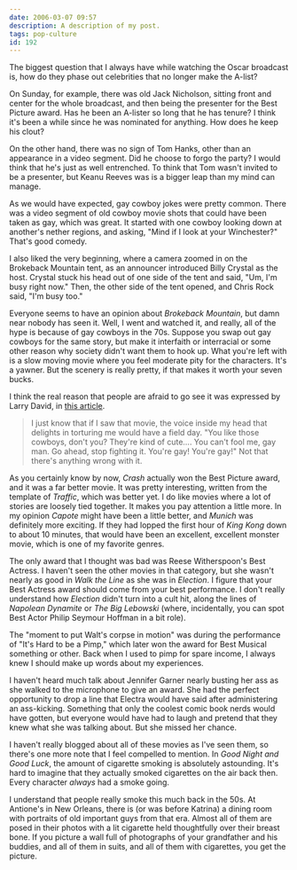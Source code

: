 ```yaml
---
date: 2006-03-07 09:57
description: A description of my post.
tags: pop-culture
id: 192
---
```

The biggest question that I always have while watching the Oscar broadcast is, how do they phase out celebrities that no longer make the A-list?

On Sunday, for example, there was old Jack Nicholson, sitting front and center for the whole broadcast, and then being the presenter for the Best Picture award.  Has he been an A-lister so long that he has tenure?  <!--more-->I think it's been a while since he was nominated for anything.  How does he keep his clout?

On the other hand, there was no sign of Tom Hanks, other than an appearance in a video segment.  Did he choose to forgo the party?  I would think that he's just as well entrenched.  To think that Tom wasn't invited to be a presenter, but Keanu Reeves was is a bigger leap than my mind can manage.

As we would have expected, gay cowboy jokes were pretty common.  There was a video segment of old cowboy movie shots that could have been taken as gay, which was great.  It started with one cowboy looking down at another's nether regions, and asking, "Mind if I look at your Winchester?"  That's good comedy.

I also liked the very beginning, where a camera zoomed in on the Brokeback Mountain tent, as an announcer introduced Billy Crystal as the host.  Crystal stuck his head out of one side of the tent and said, "Um, I'm busy right now."  Then, the other side of the tent opened, and Chris Rock said, "I'm busy too."

Everyone seems to have an opinion about <i>Brokeback Mountain</i>, but damn near nobody has seen it.  Well, I went and watched it, and really, all of the hype is because of gay cowboys in the 70s.  Suppose you swap out gay cowboys for the same story, but make it interfaith or interracial or some other reason why society didn't want them to hook up.  What you're left with is a slow moving movie where you feel moderate pity for the characters.  It's a yawner.  But the scenery is really pretty, if that makes it worth your seven bucks.

I think the real reason that people are afraid to go see it was expressed by Larry David, in <a href="http://select.nytimes.com/gst/abstract.html?res=F50917FA3B540C728CDDA80894DE404482" target="_blank">this article</a>.

<blockquote>I just know that if I saw that movie, the voice inside my head that delights in torturing me would have a field day.  "You like those cowboys, don't you?  They're kind of cute....  You can't fool me, gay man.  Go ahead, stop fighting it.  You're gay!  You're gay!"  Not that there's anything wrong with it.</blockquote>

As you certainly know by now, <i>Crash</i> actually won the Best Picture award, and it was a far better movie.  It was pretty interesting, written from the template of <i>Traffic</i>, which was better yet.  I do like movies where a lot of stories are loosely tied together.  It makes you pay attention a little more.  In my opinion <i>Capote</i> might have been a little better, and <i>Munich</i> was definitely more exciting.  If they had lopped the first hour of <i>King Kong</i> down to about 10 minutes, that would have been an excellent, excellent monster movie, which is one of my favorite genres.

The only award that I thought was bad was Reese Witherspoon's Best Actress.  I haven't seen the other movies in that category, but she wasn't nearly as good in <i>Walk the Line</i> as she was in <i>Election</i>.  I figure that your Best Actress award should come from your best performance.  I don't really understand how <i>Election</i> didn't turn into a cult hit, along the lines of <i>Napolean Dynamite</i> or <i>The Big Lebowski</i> (where, incidentally, you can spot Best Actor Philip Seymour Hoffman in a bit role).

The "moment to put Walt's corpse in motion" was during the performance of "It's Hard to be a Pimp," which later won the award for Best Musical something or other.  Back when I used to pimp for spare income, I always knew I should make up words about my experiences.

I haven't heard much talk about Jennifer Garner nearly busting her ass as she walked to the microphone to give an award.  She had the perfect opportunity to drop a line that Electra would have said after administering an ass-kicking.  Something that only the coolest comic book nerds would have gotten, but everyone would have had to laugh and pretend that they knew what she was talking about.  But she missed her chance.

I haven't really blogged about all of these movies as I've seen them, so there's one more note that I feel compelled to mention.  In <i>Good Night and Good Luck</i>, the amount of cigarette smoking is absolutely astounding.  It's hard to imagine that they actually smoked cigarettes on the air back then.  Every character <i>always</i> had a smoke going.

I understand that people really smoke this much back in the 50s.  At Antione's in New Orleans, there is (or was before Katrina) a dining room with portraits of old important guys from that era.  Almost all of them are posed in their photos with a lit cigarette held thoughtfully over their breast bone.  If you picture a wall full of photographs of your grandfather and his buddies, and all of them in suits, and all of them with cigarettes, you get the picture.  